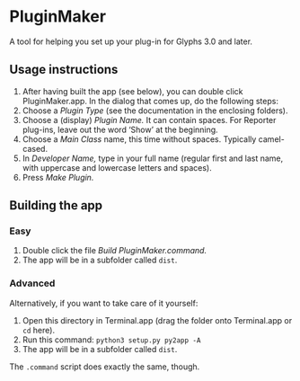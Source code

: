 # PluginMaker

A tool for helping you set up your plug-in for Glyphs 3.0 and later.

## Usage instructions

1. After having built the app (see below), you can double click PluginMaker.app. In the dialog that comes up, do the following steps:
2. Choose a *Plugin Type* (see the documentation in the enclosing folders).
3. Choose a (display) *Plugin Name.* It can contain spaces. For Reporter plug-ins, leave out the word ‘Show’ at the beginning.
4. Choose a *Main Class* name, this time without spaces. Typically camel-cased.
5. In *Developer Name,* type in your full name (regular first and last name, with uppercase and lowercase letters and spaces).
6. Press *Make Plugin.*


## Building the app

### Easy

1. Double click the file *Build PluginMaker.command.*
2. The app will be in a subfolder called `dist`. 

### Advanced

Alternatively, if you want to take care of it yourself:

1. Open this directory in Terminal.app (drag the folder onto Terminal.app or `cd` here).
2. Run this command:
  `python3 setup.py py2app -A`
2. The app will be in a subfolder called `dist`. 

The `.command` script does exactly the same, though.

